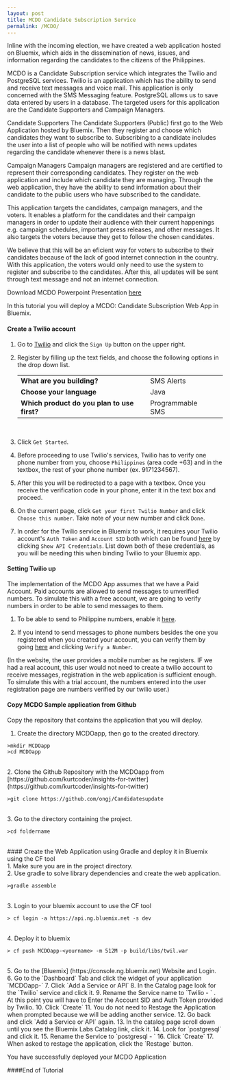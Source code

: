 ```yaml
---
layout: post
title: MCDO Candidate Subscription Service
permalink: /MCDO/
---
```


Inline with the incoming election, we have created a web application hosted on Bluemix, which aids in the dissemination of news, issues, and information regarding the candidates to the citizens of the Philippines.

MCDO is a Candidate Subscription service which integrates the Twilio and PostgreSQL services. Twilio is an application which has the ability to send and receive text messages and voice mail. This application is only concerned with the SMS Messaging feature. PostgreSQL allows us to save data entered by users in a database. The targeted users for this application are the Candidate Supporters and Campaign Managers.

Candidate Supporters
The Candidate Supporters (Public) first go to the Web Application hosted by Bluemix. Then they register and choose which candidates they want to subscribe to. Subscribing to a candidate includes the user into a list of people who will be notified with news updates regarding the candidate whenever there is a news blast.

Campaign Managers
Campaign managers are registered and are certified to represent their corresponding candidates. They register on the web application and include which candidate they are managing. Through the web application, they have the ability to send information about their candidate to the public users who have subscribed to the candidate.

This application targets the candidates, campaign managers, and the voters. It enables a platform for the candidates and their campaign managers in order to update their audience with their current happenings e.g. campaign schedules, important press releases, and other messages. It also targets the voters because they get to follow the chosen candidates.

We believe that this will be an eficient way for voters to subscribe to their candidates because of the lack of good internet connection in the country. With this application, the voters would only need to use the system to register and subscribe to the candidates. After this, all updates will be sent through text message and not an internet connection.

Download MCDO Powerpoint Presentation [here](https://github.com/kurtcoder/twitterinsightsresources/blob/master/Insights-For-Twitter-Ley.pptx?raw=true)



In this tutorial you will deploy a MCDO: Candidate Subscription Web App in Bluemix.



#### Create a Twilio account
1. Go to [Twilio](https://www.twilio.com) and click the `Sign Up` button on the upper right.

2.  Register by filling up the text fields, and choose the following options in the drop down list.

	||||
	|---|---|---|
	| **What are you building?** | SMS Alerts|
	| **Choose your language** | Java |
	| **Which product do you plan to use first?** | Programmable SMS |
	
	<br>
4. Click `Get Started`.

5. Before proceeding to use Twilio's services, Twilio has to verify one phone number from you, choose `Philippines` (area code +63) and in the textbox, the rest of your phone number (ex. 9171234567).

6. After this you will be redirected to a page with a textbox. Once you receive the verification code in your phone, enter it in the text box and proceed.

8. On the current page, click `Get your first Twilio Number` and click `Choose this number`. Take note of your new number and click `Done`.

9.  In order for the Twilio service in Bluemix to work, it requires your Twilio account's `Auth Token` and `Account SID` both which can be found [here](https://www.twilio.com/user/account) by clicking `Show API Credentials`. List down both of these credentials, as you will be needing this when binding Twilio to your Bluemix app.

#### Setting Twilio up
The implementation of the MCDO App assumes that we have a Paid Account. Paid accounts are allowed to send messages to unverified numbers. To simulate this with a free account, we are going to verify numbers in order to be able to send messages to them. 

1. To be able to send to Philippine numbers, enable it [here](https://www.twilio.com/user/account/settings/international/sms).

2. If you intend to send messages to phone numbers besides the one you registered when you created your account, you can verify them by going [here](https://www.twilio.com/user/account/phone-numbers/verified) and clicking `Verify a Number`.

(In the website, the user provides a mobile number as he registers. IF we had a real account, this user would not need to create a
twilio account to receive messages, registration in the web application is sufficient enough. To simulate this with a trial account,
the numbers entered into the user registration page are numbers verified by our twilio user.)

#### Copy MCDO Sample application from Github
Copy the repository that contains the application that you will deploy.
<br>
1. Create the directory MCDOapp, then go to the created directory.

```text		
>mkdir MCDOapp
>cd MCDOapp
```
<br>
2. Clone the Github Repository with the MCDOapp from [https://github.com/kurtcoder/insights-for-twitter](https://github.com/kurtcoder/insights-for-twitter)

```text		
>git clone https://github.com/ongj/Candidatesupdate
```
<br>
3. Go to the directory containing the project.

```text		
>cd foldername
```
<br>
#### Create the Web Application using Gradle and deploy it in Bluemix using the CF tool
<br>
1. Make sure you are in the project directory. <br>
2. Use gradle to solve library dependencies and create the web application.

```text		
>gradle assemble
```
<br>
3. Login to your bluemix account to use the CF tool

```text		
> cf login -a https://api.ng.bluemix.net -s dev
```
<br>
4. Deploy  it to bluemix

```text		
> cf push MCDOapp-<yourname> -m 512M -p build/libs/twil.war
```
<br>
5. Go to the [Bluemix] (https://console.ng.bluemix.net) Website and Login.
6. Go to the `Dashboard` Tab and click the widget of your application `MCDOapp-<yourname>`
7. Click `Add a Service or API`
8. In the Catalog page look for the `Twilio` service and click it.
9. Rename the Service name to `Twilio - <yourname>` . At this point you will have to Enter the Account SID and Auth Token provided by Twilio.
10. Click `Create`
11. You do not need to Restage the Application when prompted because we will be adding another service.
12. Go back and click `Add a Service or API` again. 
13. In the catalog page scroll down until you see the Bluemix Labs Catalog link, click it.
14. Look for `postgresql` and click it.
15. Rename the Service to  `postgresql - <yourname>`
16. Click `Create`
17. When asked to restage the application, click the `Restage` button.

You have successfully deployed your MCDO Application

####End of Tutorial

